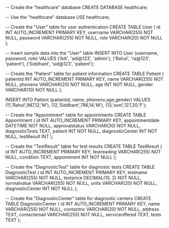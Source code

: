 -- Create the "healthcare" database
CREATE DATABASE healthcare;

-- Use the "healthcare" database
USE healthcare;


-- Create the "User" table for user authentication
CREATE TABLE User (
    id INT AUTO_INCREMENT PRIMARY KEY,
    username VARCHAR(255) NOT NULL,
    password VARCHAR(255) NOT NULL,
    role VARCHAR(20) NOT NULL
);

-- Insert sample data into the "User" table
INSERT INTO User (username, password, role) VALUES
('Adi', 'adi@123', 'admin'),
('Rahul', 'ra@123', 'patient'),
('Siddhant', 'sid@123', 'patient');

-- Create the "Patient" table for patient information
CREATE TABLE Patient (
    patientid INT AUTO_INCREMENT PRIMARY KEY,
    name VARCHAR(255) NOT NULL,
    phoneno VARCHAR(20) NOT NULL,
    age INT NOT NULL,
    gender VARCHAR(10) NOT NULL
);

INSERT INTO Patient (patientid, name, phoneno,age,gender) VALUES
(11,'Rahul',987,12,'M'),
(12,'Siddhant',786,14,'M'),
(13,'soni',127,20,'F');

-- Create the "Appointment" table for appointments
CREATE TABLE Appointment (
    id INT AUTO_INCREMENT PRIMARY KEY,
    appointmentdate DATETIME NOT NULL,
    approvalstatus VARCHAR(20) NOT NULL,
    diagnosticTests TEXT,
    patient INT NOT NULL,
    diagnosticCenter INT NOT NULL,
    testResult INT
);

-- Create the "TestResult" table for test results
CREATE TABLE TestResult (
    id INT AUTO_INCREMENT PRIMARY KEY,
    testreading VARCHAR(255) NOT NULL,
    condition TEXT,
    appointment INT NOT NULL
);

-- Create the "DiagnosticTest" table for diagnostic tests
CREATE TABLE DiagnosticTest (
    id INT AUTO_INCREMENT PRIMARY KEY,
    testname VARCHAR(255) NOT NULL,
    testprice DECIMAL(10, 2) NOT NULL,
    normalvalue VARCHAR(255) NOT NULL,
    units VARCHAR(20) NOT NULL,
    diagnosticCenter INT NOT NULL
);

-- Create the "DiagnosticCenter" table for diagnostic centers
CREATE TABLE DiagnosticCenter (
    id INT AUTO_INCREMENT PRIMARY KEY,
    name VARCHAR(255) NOT NULL,
    contactno VARCHAR(20) NOT NULL,
    address TEXT,
    contactemail VARCHAR(255) NOT NULL,
    serviceoffered TEXT,
    tests TEXT
);
